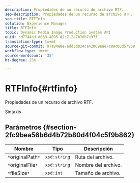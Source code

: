 ```yaml
---
description: Propiedades de un recurso de archivo RTF.
seo-description: Propiedades de un recurso de archivo RTF.
seo-title: RTFInfo
solution: Experience Manager
title: RTFInfo
topic: Dynamic Media Image Production System API
uuid: cd7744bd-d033-4095-82c7-2a7b7db7e97f
translation-type: tm+mt
source-git-commit: 97a84e8e7edd3d834ca42069eae7c09c00d57938
workflow-type: tm+mt
source-wordcount: '35'
ht-degree: 25%

---
```



# RTFInfo{#rtfinfo}

Propiedades de un recurso de archivo RTF.

Sintaxis

## Parámetros {#section-2fc9bea56b6d4b72b80d4f04c5f9b862}

| Nombre | Tipo | Descripción |
|---|---|---|
| `*`originalPath`*` | `xsd:string` | Ruta del archivo. |
| `*`originalFile`*` | `xsd:string` | Nombre del archivo. |
| `*`fileSize`*` | `xsd:int` | Tamaño de archivo. |

